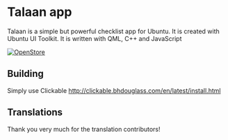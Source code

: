 # Talaan app
Talaan is a simple but powerful checklist app for Ubuntu. 
It is created with Ubuntu UI Toolkit.
It is written with QML, C++ and JavaScript

[![OpenStore](https://open-store.io/badges/en_US.png)](https://open-store.io/app/talaan.kugiigi)

## Building
Simply use Clickable http://clickable.bhdouglass.com/en/latest/install.html

## Translations
Thank you very much for the translation contributors!

